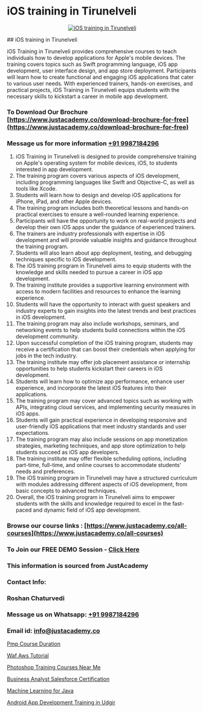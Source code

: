 # iOS training in Tirunelveli

<p align="center">
  <a href="https://justacademy.co/course-detail/ios-training">
    <img src="https://justacademy.co/storage2/course_image/1676636008_course_image.webp" alt="iOS training in Tirunelveli">
  </a>
</p>
## iOS training in Tirunelveli

iOS Training in Tirunelveli provides comprehensive courses to teach individuals how to develop applications for Apple's mobile devices. The training covers topics such as Swift programming language, iOS app development, user interface design, and app store deployment. Participants will learn how to create functional and engaging iOS applications that cater to various user needs. With experienced trainers, hands-on exercises, and practical projects, iOS Training in Tirunelveli equips students with the necessary skills to kickstart a career in mobile app development.
### To Download Our Brochure [https://www.justacademy.co/download-brochure-for-free](https://www.justacademy.co/download-brochure-for-free)
### Message us for more information [+91 9987184296](https://api.whatsapp.com/send?phone=919987184296)
1) iOS Training in Tirunelveli is designed to provide comprehensive training on Apple's operating system for mobile devices, iOS, to students interested in app development.
2) The training program covers various aspects of iOS development, including programming languages like Swift and Objective-C, as well as tools like Xcode.
3) Students will learn how to design and develop iOS applications for iPhone, iPad, and other Apple devices.
4) The training program includes both theoretical lessons and hands-on practical exercises to ensure a well-rounded learning experience.
5) Participants will have the opportunity to work on real-world projects and develop their own iOS apps under the guidance of experienced trainers.
6) The trainers are industry professionals with expertise in iOS development and will provide valuable insights and guidance throughout the training program.
7) Students will also learn about app deployment, testing, and debugging techniques specific to iOS development.
8) The iOS training program in Tirunelveli aims to equip students with the knowledge and skills needed to pursue a career in iOS app development.
9) The training institute provides a supportive learning environment with access to modern facilities and resources to enhance the learning experience.
10) Students will have the opportunity to interact with guest speakers and industry experts to gain insights into the latest trends and best practices in iOS development.
11) The training program may also include workshops, seminars, and networking events to help students build connections within the iOS development community.
12) Upon successful completion of the iOS training program, students may receive a certification that can boost their credentials when applying for jobs in the tech industry.
13) The training institute may offer job placement assistance or internship opportunities to help students kickstart their careers in iOS development.
14) Students will learn how to optimize app performance, enhance user experience, and incorporate the latest iOS features into their applications.
15) The training program may cover advanced topics such as working with APIs, integrating cloud services, and implementing security measures in iOS apps.
16) Students will gain practical experience in developing responsive and user-friendly iOS applications that meet industry standards and user expectations.
17) The training program may also include sessions on app monetization strategies, marketing techniques, and app store optimization to help students succeed as iOS app developers.
18) The training institute may offer flexible scheduling options, including part-time, full-time, and online courses to accommodate students' needs and preferences.
19) The iOS training program in Tirunelveli may have a structured curriculum with modules addressing different aspects of iOS development, from basic concepts to advanced techniques.
20) Overall, the iOS training program in Tirunelveli aims to empower students with the skills and knowledge required to excel in the fast-paced and dynamic field of iOS app development.

### Browse our course links : [https://www.justacademy.co/all-courses](https://www.justacademy.co/all-courses) 
### To Join our FREE DEMO Session - [Click Here](https://www.justacademy.co/register-for-course-demo)


### This information is sourced from JustAcademy
### Contact Info:
### Roshan Chaturvedi
### Message us on Whatsapp: [+91 9987184296](https://api.whatsapp.com/send?phone=919987184296)
### Email id: [info@justacademy.co](mailto:info@justacademy.co)
                
[Pmp Course Duration](https://www.linkedin.com/pulse/pmp-course-duration-justacademy-mumbai-qhk8c?trackingId=TpZjs2dr7wmNLrk%2FNdpKKQ%3D%3D&lipi=urn%3Ali%3Apage%3Ad_flagship3_showcase_admin%3B4hzOhjOyRsS4BMzXWRzbRw%3D%3D)

[Waf Aws Tutorial](https://www.linkedin.com/pulse/waf-aws-tutorial-justacademy-kolkata-7lcve?trackingId=DNoLkYexdZ%2FvtxMOGi%2Fr6g%3D%3D&lipi=urn%3Ali%3Apage%3Ad_flagship3_company_admin%3BQDIjHgscSv%2BfE53RTIlzCA%3D%3D)

[Photoshop Training Courses Near Me](https://medium.com/@ranemanish460/photoshop-training-courses-near-me-24060bc6d70f)

[Business Analyst Salesforce Certification](https://medium.com/@prempja40/business-analyst-salesforce-certification-a84bbfafb6d7)

[Machine Learning for Java](https://justacademyin.github.io/justacademy/machine-learning-for-java)

[Android App Development Training in Udgir](https://justacademyin.github.io/justacademy/android-app-development-training-in-udgir)

